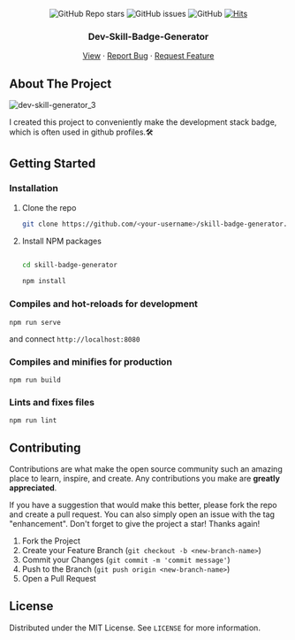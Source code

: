 
<div align="center">
  
  ![GitHub Repo stars](https://img.shields.io/github/stars/proceane/dev-skill-badge-generator?style=flat-square)
  ![GitHub issues](https://img.shields.io/github/issues/proceane/dev-skill-badge-generator?style=flat-square) ![GitHub](https://img.shields.io/github/license/proceane/dev-skill-badge-generator?style=flat-square)  [![Hits](https://hits.seeyoufarm.com/api/count/incr/badge.svg?url=https%3A%2F%2Fskill-badge-generator.proceane.dev&count_bg=%2379C83D&title_bg=%23555555&icon=&icon_color=%23E7E7E7&title=hits&edge_flat=false)](https://hits.seeyoufarm.com)

  <h3 align="center">Dev-Skill-Badge-Generator</h3>

  <p align="center">
    <a href="https://skill-badge-generator.proceane.dev">View</a>
    ·
    <a href="https://github.com/proceane/dev-skill-badge-generator/issues">Report Bug</a>
    ·
    <a href="https://github.com/proceane/dev-skill-badge-generator/issues">Request Feature</a>
  </p>
</div> 

## About The Project

![dev-skill-generator_3](https://user-images.githubusercontent.com/62143949/163757107-9bf09e78-c981-4d70-a568-cc8638cdc70e.gif)

I created this project to conveniently make the development stack badge, which is often used in github profiles.:hammer_and_wrench:	

## Getting Started

### Installation
1. Clone the repo
   ```sh
   git clone https://github.com/<your-username>/skill-badge-generator.git
   ```
2. Install NPM packages
   ```sh

   cd skill-badge-generator
    
   npm install
   ```
### Compiles and hot-reloads for development
```
npm run serve
```
and connect `http://localhost:8080`

### Compiles and minifies for production
```
npm run build
```
### Lints and fixes files
```
npm run lint
```

## Contributing

Contributions are what make the open source community such an amazing place to learn, inspire, and create. Any contributions you make are **greatly appreciated**.

If you have a suggestion that would make this better, please fork the repo and create a pull request. You can also simply open an issue with the tag "enhancement".
Don't forget to give the project a star! Thanks again!

1. Fork the Project
2. Create your Feature Branch (`git checkout -b <new-branch-name>`)
3. Commit your Changes (`git commit -m 'commit message'`)
4. Push to the Branch (`git push origin <new-branch-name>`)
5. Open a Pull Request

## License

Distributed under the MIT License. See `LICENSE` for more information.
